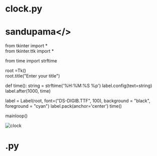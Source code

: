 # clock.py
# sandupama</>
from tkinter import *<br>
from tkinter.ttk import *<br>

from time import strftime<br>

root =Tk()<br>
root.title("Enter your title")<br>

def time():
    string = strftime('%H:%M:%S %p')
    label.config(text=string)
    label.after(1000, time)

label = Label(root, font=("DS-DIGIB.TTF", 100), background = "black", foreground = "cyan")
label.pack(anchor='center')
time()

mainloop()


![clock](https://user-images.githubusercontent.com/88402272/136017166-fd76b4b8-087b-44b0-89b0-19c3a7511c82.png)

<h1>.py<h1>
